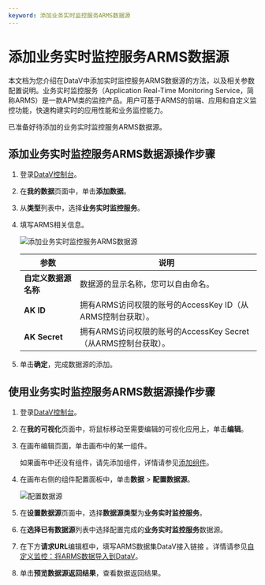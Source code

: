 ```yaml
---
keyword: 添加业务实时监控服务ARMS数据源
---
```


# 添加业务实时监控服务ARMS数据源

本文档为您介绍在DataV中添加实时监控服务ARMS数据源的方法，以及相关参数配置说明。业务实时监控服务（Application Real-Time Monitoring Service，简称ARMS）是一款APM类的监控产品。用户可基于ARMS的前端、应用和自定义监控功能，快速构建实时的应用性能和业务监控能力。

已准备好待添加的业务实时监控服务ARMS数据源。

## 添加业务实时监控服务ARMS数据源操作步骤

1.  登录[DataV控制台](https://datav.aliyun.com/)。

2.  在**我的数据**页面中，单击**添加数据**。

3.  从**类型**列表中，选择**业务实时监控服务**。

4.  填写ARMS相关信息。

    ![添加业务实时监控服务ARMS数据源](https://static-aliyun-doc.oss-cn-hangzhou.aliyuncs.com/assets/img/zh-CN/1405964951/p34197.png)

    |参数|说明|
    |--|--|
    |**自定义数据源名称**|数据源的显示名称，您可以自由命名。|
    |**AK ID**|拥有ARMS访问权限的账号的AccessKey ID（从ARMS控制台获取）。|
    |**AK Secret**|拥有ARMS访问权限的账号的AccessKey Secret（从ARMS控制台获取）。|

5.  单击**确定**，完成数据源的添加。


## 使用业务实时监控服务ARMS数据源操作步骤

1.  登录[DataV控制台](https://datav.aliyun.com/)。

2.  在**我的可视化**页面中，将鼠标移动至需要编辑的可视化应用上，单击**编辑**。

3.  在画布编辑页面，单击画布中的某一组件。

    如果画布中还没有组件，请先添加组件，详情请参见[添加组件](/cn.zh-CN/组件管理/添加组件.md)。

4.  在画布右侧的组件配置面板中，单击**数据** \> **配置数据源**。

    ![配置数据源](https://static-aliyun-doc.oss-cn-hangzhou.aliyuncs.com/assets/img/zh-CN/2637420061/p65745.png)

5.  在**设置数据源**页面中，选择**数据源类型**为**业务实时监控服务**。

6.  在**选择已有数据源**列表中选择配置完成的**业务实时监控服务**数据源。

7.  在下方**请求URL**编辑框中，填写ARMS数据集DataV接入链接 。详情请参见[自定义监控：将ARMS数据导入到DataV](https://help.aliyun.com/video_detail/57624.html?spm=5176.11065259.1996646101.searchclickresult.5bf86894T8WAcO)。

8.  单击**预览数据源返回结果**，查看数据返回结果。


